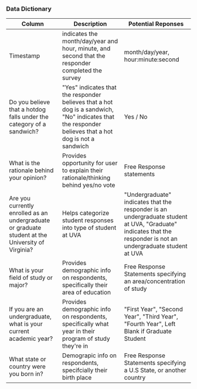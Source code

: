 ### Data Dictionary
| Column| Description| Potential Reponses|                   
|-------|------------|-------------------|
| Timestamp | indicates the month/day/year and hour, minute, and second that the responder completed the survey |month/day/year, hour:minute:second|
| Do you believe that a hotdog falls under the category of a sandwich? | "Yes" indicates that the responder believes that a hot dog is a sandwich, "No" indicates that the responder believes that a hot dog is not a sandwich| Yes / No |
| What is the rationale behind your opinion? | Provides opportunity for user to explain their rationale/thinking behind yes/no vote| Free Response statements |
| Are you currently enrolled as an undergraduate or graduate student at the University of Virginia?| Helps categorize student responses into type of student at UVA| "Undergraduate" indicates that the responder is an undergraduate student at UVA, "Graduate" indicates that the responder is not an undergraduate student at UVA |
|What is your field of study or major?|Provides demographic info on respondents, specifically their area of education| Free Response Statements specifying an area/concentration of study| 
|If you are an undergraduate, what is your current academic year?|Provides demographic info on respondents, specifically what year in their program of study they're in | "First Year", "Second Year", "Third Year", "Fourth Year", Left Blank if Graduate Student
|What state or country were you born in?| Demograpic info on respondents, specifcially their birth place| Free Response Statements specifying a U.S State, or another country|
